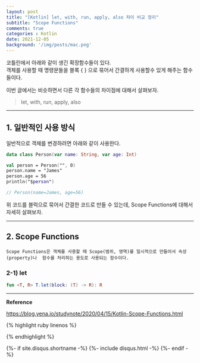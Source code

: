 ```yaml
---
layout: post
title: "[Kotlin] let, with, run, apply, also 차이 비교 정리"     
subtitle: "Scope Functions"      
comments: true
categories : Kotlin
date: 2021-12-05
background: '/img/posts/mac.png'
---
```


코틀린에서 아래와 같이 생긴 확장함수들이 있다.   
객체를 사용할 때 명령문들을 블록 { } 으로 묶어서 
간결하게 사용할수 있게 해주는 함수들이다.    

이번 글에서는 비슷하면서 다른 각 함수들의 차이점에 대해서 살펴보자.   

> let, with, run, apply, also   

- - - 

## 1. 일반적인 사용 방식   

일반적으로 객체를 변경하려면 아래와 같이 사용한다.   

```kotlin
data class Person(var name: String, var age: Int)

val person = Person("", 0)
person.name = "James"
person.age = 56
println("$person")

// Person(name=James, age=56)
```

위 코드를 블럭으로 묶어서 간결한 코드로 만들 수 있는데, 
    Scope Functions에 대해서 자세히 살펴보자.   

- - - 

## 2. Scope Functions   

`Scope Functions은 객체를 사용할 때 Scope(범위, 영역)를 일시적으로 만들어서 속성(property)나 
함수를 처리하는 용도로 사용되는 함수이다.`   

### 2-1) let   

```kotlin
fun <T, R> T.let(block: (T) -> R): R
```



- - - 

**Reference**    

<https://blog.yena.io/studynote/2020/04/15/Kotlin-Scope-Functions.html>   

{% highlight ruby linenos %}

{% endhighlight %}


{%- if site.disqus.shortname -%}
    {%- include disqus.html -%}
{%- endif -%}

